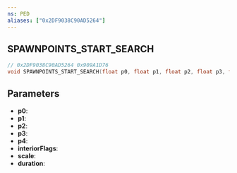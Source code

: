 ```yaml
---
ns: PED
aliases: ["0x2DF9038C90AD5264"]
---
```

## SPAWNPOINTS_START_SEARCH

```c
// 0x2DF9038C90AD5264 0x909A1D76
void SPAWNPOINTS_START_SEARCH(float p0, float p1, float p2, float p3, float p4, int interiorFlags, float scale, int duration);
```

## Parameters
* **p0**: 
* **p1**: 
* **p2**: 
* **p3**: 
* **p4**: 
* **interiorFlags**: 
* **scale**: 
* **duration**: 

